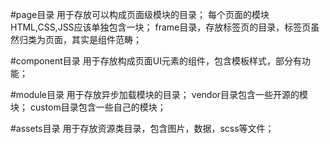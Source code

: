 #page目录
    用于存放可以构成页面级模块的目录；
    每个页面的模块HTML,CSS,JSS应该单独包含一块；
    frame目录，存放标签页的目录，标签页虽然归类为页面，其实是组件范畴；

#component目录
    用于存放构成页面UI元素的组件，包含模板样式，部分有功能；

#module目录
    用于存放异步加载模块的目录；
    vendor目录包含一些开源的模块；
    custom目录包含一些自己的模块；

#assets目录
    用于存放资源类目录，包含图片，数据，scss等文件；
